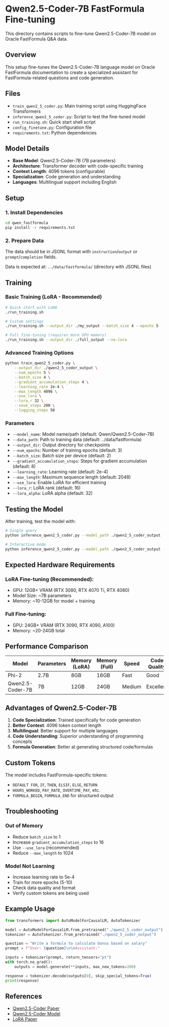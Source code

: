 # Qwen2.5-Coder-7B FastFormula Fine-tuning

This directory contains scripts to fine-tune Qwen2.5-Coder-7B model on Oracle FastFormula Q&A data.

## Overview

This setup fine-tunes the Qwen2.5-Coder-7B language model on Oracle FastFormula documentation to create a specialized assistant for FastFormula-related questions and code generation.

## Files

- `train_qwen2_5_coder.py`: Main training script using HuggingFace Transformers
- `inference_qwen2_5_coder.py`: Script to test the fine-tuned model
- `run_training.sh`: Quick start shell script
- `config_finetune.py`: Configuration file
- `requirements.txt`: Python dependencies

## Model Details

- **Base Model**: Qwen2.5-Coder-7B (7B parameters)
- **Architecture**: Transformer decoder with code-specific training
- **Context Length**: 4096 tokens (configurable)
- **Specialization**: Code generation and understanding
- **Languages**: Multilingual support including English

## Setup

### 1. Install Dependencies

```bash
cd qwen_fastformula
pip install -r requirements.txt
```

### 2. Prepare Data

The data should be in JSONL format with `instruction`/`output` or `prompt`/`completion` fields.

Data is expected at: `../data/fastformula/` (directory with JSONL files)

## Training

### Basic Training (LoRA - Recommended)

```bash
# Quick start with LoRA
./run_training.sh

# Custom settings
./run_training.sh --output_dir ./my_output --batch_size 4 --epochs 5

# Full fine-tuning (requires more GPU memory)
./run_training.sh --output_dir ./full_output --no-lora
```

### Advanced Training Options

```bash
python train_qwen2_5_coder.py \
    --output_dir ./qwen2_5_coder_output \
    --num_epochs 5 \
    --batch_size 4 \
    --gradient_accumulation_steps 4 \
    --learning_rate 2e-4 \
    --max_length 4096 \
    --use_lora \
    --lora_r 32 \
    --save_steps 200 \
    --logging_steps 50
```

### Parameters

- `--model_name`: Model name/path (default: Qwen/Qwen2.5-Coder-7B)
- `--data_path`: Path to training data (default: ../data/fastformula)
- `--output_dir`: Output directory for checkpoints
- `--num_epochs`: Number of training epochs (default: 3)
- `--batch_size`: Batch size per device (default: 2)
- `--gradient_accumulation_steps`: Steps for gradient accumulation (default: 8)
- `--learning_rate`: Learning rate (default: 2e-4)
- `--max_length`: Maximum sequence length (default: 2048)
- `--use_lora`: Enable LoRA for efficient training
- `--lora_r`: LoRA rank (default: 16)
- `--lora_alpha`: LoRA alpha (default: 32)

## Testing the Model

After training, test the model with:

```bash
# Single query
python inference_qwen2_5_coder.py --model_path ./qwen2_5_coder_output --query "Write a formula to calculate overtime pay"

# Interactive mode
python inference_qwen2_5_coder.py --model_path ./qwen2_5_coder_output --interactive
```

## Expected Hardware Requirements

### LoRA Fine-tuning (Recommended):
- GPU: 12GB+ VRAM (RTX 3080, RTX 4070 Ti, RTX 4080)
- Model Size: ~7B parameters
- Memory: ~10-12GB for model + training

### Full Fine-tuning:
- GPU: 24GB+ VRAM (RTX 3090, RTX 4090, A100)
- Memory: ~20-24GB total

## Performance Comparison

| Model | Parameters | Memory (LoRA) | Memory (Full) | Speed | Code Quality |
|-------|------------|---------------|---------------|-------|--------------|
| Phi-2 | 2.7B | 8GB | 16GB | Fast | Good |
| Qwen2.5-Coder-7B | 7B | 12GB | 24GB | Medium | Excellent |

## Advantages of Qwen2.5-Coder-7B

1. **Code Specialization**: Trained specifically for code generation
2. **Better Context**: 4096 token context length
3. **Multilingual**: Better support for multiple languages
4. **Code Understanding**: Superior understanding of programming concepts
5. **Formula Generation**: Better at generating structured code/formulas

## Custom Tokens

The model includes FastFormula-specific tokens:
- `DEFAULT FOR`, `IF`, `THEN`, `ELSIF`, `ELSE`, `RETURN`
- `HOURS_WORKED`, `PAY_RATE`, `OVERTIME_PAY`, etc.
- `FORMULA_BEGIN`, `FORMULA_END` for structured output

## Troubleshooting

### Out of Memory
- Reduce `batch_size` to 1
- Increase `gradient_accumulation_steps` to 16
- Use `--use_lora` (recommended)
- Reduce `--max_length` to 1024

### Model Not Learning
- Increase learning rate to 5e-4
- Train for more epochs (5-10)
- Check data quality and format
- Verify custom tokens are being used

## Example Usage

```python
from transformers import AutoModelForCausalLM, AutoTokenizer

model = AutoModelForCausalLM.from_pretrained("./qwen2_5_coder_output")
tokenizer = AutoTokenizer.from_pretrained("./qwen2_5_coder_output")

question = "Write a formula to calculate bonus based on salary"
prompt = f"User: {question}\n\nAssistant:"

inputs = tokenizer(prompt, return_tensors="pt")
with torch.no_grad():
    outputs = model.generate(**inputs, max_new_tokens=200)

response = tokenizer.decode(outputs[0], skip_special_tokens=True)
print(response)
```

## References

- [Qwen2.5-Coder Paper](https://arxiv.org/abs/2407.10671)
- [Qwen2.5-Coder Model](https://huggingface.co/Qwen/Qwen2.5-Coder-7B)
- [LoRA Paper](https://arxiv.org/abs/2106.09685)

